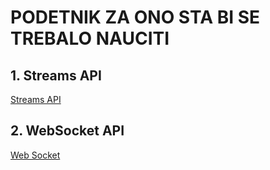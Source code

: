 # PODETNIK ZA ONO STA BI SE TREBALO NAUCITI

## 1. Streams API

[Streams API](https://developer.mozilla.org/en-US/docs/Web/API/Streams_API)

## 2. WebSocket API

[Web Socket](https://developer.mozilla.org/en-US/docs/Web/API/WebSockets_API)